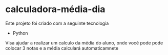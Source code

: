 # calculadora-média-dia
Este projeto foi criado com a seguinte tecnologia

- Python

Visa ajudar a realizar um calculo da média do aluno, onde você pode pode colocar 3 notas e a média calculará automaticamnete
